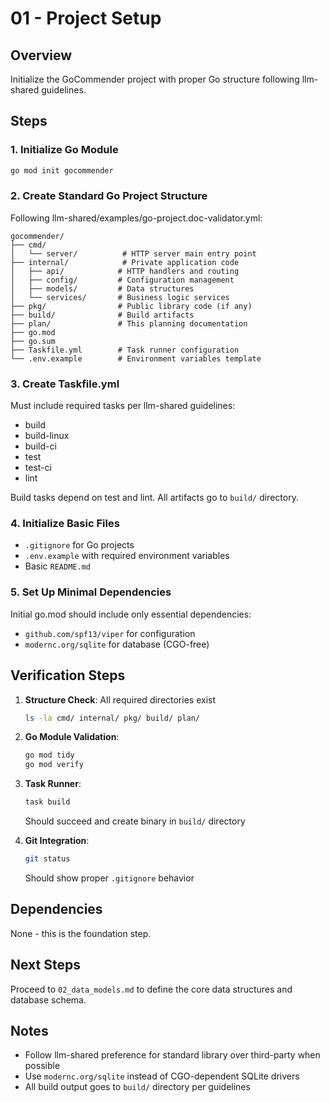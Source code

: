# 01 - Project Setup

## Overview

Initialize the GoCommender project with proper Go structure following llm-shared guidelines.

## Steps

### 1. Initialize Go Module

```bash
go mod init gocommender
```

### 2. Create Standard Go Project Structure

Following llm-shared/examples/go-project.doc-validator.yml:

```plain
gocommender/
├── cmd/
│   └── server/          # HTTP server main entry point
├── internal/            # Private application code
│   ├── api/            # HTTP handlers and routing
│   ├── config/         # Configuration management
│   ├── models/         # Data structures
│   └── services/       # Business logic services
├── pkg/                # Public library code (if any)
├── build/              # Build artifacts
├── plan/               # This planning documentation
├── go.mod
├── go.sum
├── Taskfile.yml        # Task runner configuration
└── .env.example        # Environment variables template
```

### 3. Create Taskfile.yml

Must include required tasks per llm-shared guidelines:

- build
- build-linux
- build-ci
- test
- test-ci
- lint

Build tasks depend on test and lint. All artifacts go to `build/` directory.

### 4. Initialize Basic Files

- `.gitignore` for Go projects
- `.env.example` with required environment variables
- Basic `README.md`

### 5. Set Up Minimal Dependencies

Initial go.mod should include only essential dependencies:

- `github.com/spf13/viper` for configuration
- `modernc.org/sqlite` for database (CGO-free)

## Verification Steps

1. **Structure Check**: All required directories exist

   ```bash
   ls -la cmd/ internal/ pkg/ build/ plan/
   ```

2. **Go Module Validation**:

   ```bash
   go mod tidy
   go mod verify
   ```

3. **Task Runner**:

   ```bash
   task build
   ```

   Should succeed and create binary in `build/` directory

4. **Git Integration**:

   ```bash
   git status
   ```

   Should show proper `.gitignore` behavior

## Dependencies

None - this is the foundation step.

## Next Steps

Proceed to `02_data_models.md` to define the core data structures and database schema.

## Notes

- Follow llm-shared preference for standard library over third-party when possible
- Use `modernc.org/sqlite` instead of CGO-dependent SQLite drivers
- All build output goes to `build/` directory per guidelines
